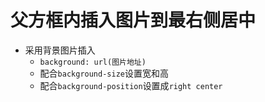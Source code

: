 # 父方框内插入图片到最右侧居中

- 采用背景图片插入
    - `background: url(图片地址)`
    - 配合`background-size`设置宽和高
    - 配合`background-position`设置成`right center`